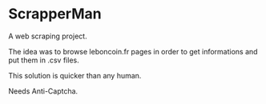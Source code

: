 # ScrapperMan

A web scraping project.

The idea was to browse leboncoin.fr pages in order to get informations and put them in .csv files. 

This solution is quicker than any human. 

Needs Anti-Captcha.
